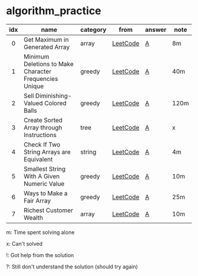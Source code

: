 # algorithm_practice


| idx | name                  | category | from | answer | note |
|:---:|-----------------------|----------|------|--------|------|
| 0   | Get Maximum in Generated Array | array | [LeetCode](https://leetcode.com/contest/weekly-contest-214/problems/get-maximum-in-generated-array/) | [A](array/get_maximum_in_generated_array.py) | 8m |
| 1   | Minimum Deletions to Make Character Frequencies Unique | greedy | [LeetCode](https://leetcode.com/contest/weekly-contest-214/problems/minimum-deletions-to-make-character-frequencies-unique/) | [A](greedy/minimum_deletions_to_make_character_frequencies_unique.py) | 40m |
| 2   | Sell Diminishing-Valued Colored Balls | greedy | [LeetCode](https://leetcode.com/contest/weekly-contest-214/problems/sell-diminishing-valued-colored-balls/) | [A](greedy/sell_diminishing-valued_colored_balls.py) | 120m |
| 3   | Create Sorted Array through Instructions | tree | [LeetCode](https://leetcode.com/problems/create-sorted-array-through-instructions/) | [A](tree/create_sorted_array_through_instructions.py) | x |
| 4   | Check If Two String Arrays are Equivalent | string | [LeetCode](https://leetcode.com/contest/weekly-contest-216/problems/check-if-two-string-arrays-are-equivalent/) | [A](string/check_if_two_string_arrays_are_equivalent.py) | 4m |
| 5   | Smallest String With A Given Numeric Value | greedy | [LeetCode](https://leetcode.com/problems/smallest-string-with-a-given-numeric-value/) | [A](greedy/smallest_string_with_a_given_numeric_value.py) | 10m |
| 6   | Ways to Make a Fair Array | greedy | [LeetCode](https://leetcode.com/problems/ways-to-make-a-fair-array/) | [A](greedy/ways_to_make_a_fair_array.py) | 25m |
| 7   | Richest Customer Wealth | array | [LeetCode](https://leetcode.com/problems/richest-customer-wealth/) | [A](array/richest_customer_wealth.py) | 10m |

m: Time spent solving alone

x: Can't solved

!: Got help from the solution

?: Still don't understand the solution (should try again)